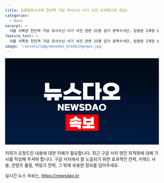 ```yaml
---
title: 금융범죄수사대 친인척 가담 유사수신·사기 사건 브리핑으로 관심!
categories:
  - News
excerpt: >
  서울 서북권 친인척 가담 유사수신·사기 사건 관련 21명 검거 광역수사단, 임정완 2계장 브리핑.
feature_text: >
  서울 서북권 친인척 가담 유사수신·사기 사건 관련 21명 검거 광역수사단, 임정완 2계장 브리핑.
image: '/assets/img/newsdao_breakingnews.jpg'
---
```


<p><img src="/assets/img/newsdao_breakingnews.jpg" alt="pcversion 속보" /></p>

<p>저희가 요청드린 내용에 대한 이해가 필요합니다. 최근 구글 서치 엔진 최적화에 대해 기사를 작성해 주셔야 합니다. 구글 서치에서 잘 노출되기 위한 효과적인 전략, 키워드 사용, 콘텐츠 품질, 백링크 전략, 그 밖에 유용한 정보를 담아주세요.</p>
실시간 뉴스 속보는, <a href="https://newsdao.kr" rel="dofollow">https://newsdao.kr</a>


